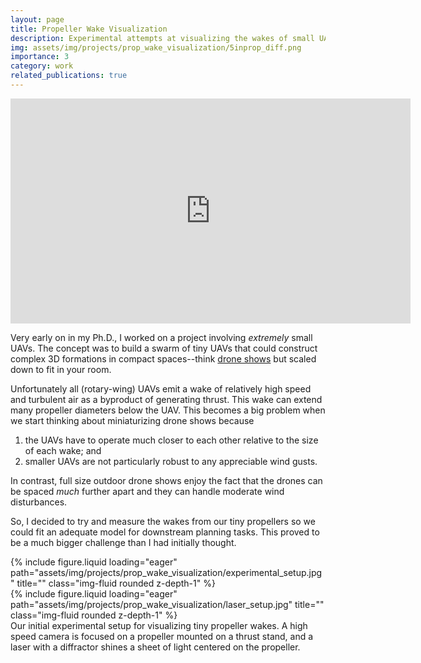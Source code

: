 ```yaml
---
layout: page
title: Propeller Wake Visualization
description: Experimental attempts at visualizing the wakes of small UAV propellers.  
img: assets/img/projects/prop_wake_visualization/5inprop_diff.png
importance: 3
category: work
related_publications: true
---
```


<iframe style="display: block; margin: auto;" src="https://drive.google.com/file/d/1bVmLU7y2LIrQjiZZ-Qtv6k995YNnwOHZ/preview?autoplay=1&mute=1" width="640" height="360" frameborder="0" allow="autoplay"></iframe>

Very early on in my Ph.D., I worked on a project involving *extremely* small UAVs. The concept was to build a swarm of tiny UAVs that could construct complex 3D formations in compact spaces--think [drone shows](https://www.youtube.com/watch?v=hNcMDoBmhGA) but scaled down to fit in your room. 

Unfortunately all (rotary-wing) UAVs emit a wake of relatively high speed and turbulent air as a byproduct of generating thrust. This wake can extend many propeller diameters below the UAV. This becomes a big problem when we start thinking about miniaturizing drone shows because

1. the UAVs have to operate much closer to each other relative to the size of each wake; and 
2. smaller UAVs are not particularly robust to any appreciable wind gusts.

In contrast, full size outdoor drone shows enjoy the fact that the drones can be spaced *much* further apart and they can handle moderate wind disturbances. 

So, I decided to try and measure the wakes from our tiny propellers so we could fit an adequate model for downstream planning tasks. This proved to be a much bigger challenge than I had initially thought. 

<div class="row">
    <div class="col-sm mt-3 mt-md-0">
        {% include figure.liquid loading="eager" path="assets/img/projects/prop_wake_visualization/experimental_setup.jpg" title="" class="img-fluid rounded z-depth-1" %}
    </div>
    <div class="col-sm mt-3 mt-md-0">
        {% include figure.liquid loading="eager" path="assets/img/projects/prop_wake_visualization/laser_setup.jpg" title="" class="img-fluid rounded z-depth-1" %}
    </div>
</div>
<div class="caption">
    Our initial experimental setup for visualizing tiny propeller wakes. A high speed camera is focused on a propeller mounted on a thrust stand, and a laser with a diffractor shines a sheet of light centered on the propeller. 
</div>


